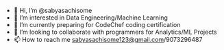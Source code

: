 - 👋 Hi, I’m @sabyasachisome
- 👀 I’m interested in Data Engineering/Machine Learning
- 🌱 I’m currently preparing for CodeChef coding certification
- 💞️ I’m looking to collaborate with programmers for Analytics/ML Projects
- 📫 How to reach me sabyasachisome123@gmail.com/9073296487

<!---
sabyasachisome/sabyasachisome is a ✨ special ✨ repository because its `README.md` (this file) appears on your GitHub profile.
You can click the Preview link to take a look at your changes.
--->
